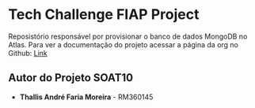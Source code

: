 # Tech Challenge FIAP Project

Reposistório responsável por provisionar o banco de dados MongoDB no Atlas. Para ver a documentação do projeto acessar a página da org no Github: [Link](https://github.com/fiap-soat-10)

## Autor do Projeto SOAT10

- **Thallis André Faria Moreira** - RM360145